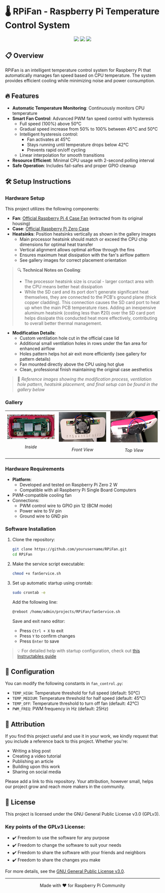 # 🌡️ RPiFan - Raspberry Pi Temperature Control System

<div align="center">
<img src="https://img.shields.io/badge/Raspberry%20Pi-A22846?style=for-the-badge&logo=Raspberry%20Pi&logoColor=white" />
<img src="https://img.shields.io/badge/Python-3776AB?style=for-the-badge&logo=python&logoColor=white" />
<img src="https://img.shields.io/badge/License-GPLv3-blue.svg?style=for-the-badge" />
</div>

## 📋 Overview
RPiFan is an intelligent temperature control system for Raspberry Pi that automatically manages fan speed based on CPU temperature. The system provides efficient cooling while minimizing noise and power consumption.

## 🔥 Features
- **Automatic Temperature Monitoring**: Continuously monitors CPU temperature
- **Smart Fan Control**: Advanced PWM fan speed control with hysteresis
  - Full speed (100%) above 50°C
  - Gradual speed increase from 50% to 100% between 45°C and 50°C
  - Intelligent hysteresis control:
    - Fan activates at 45°C
    - Stays running until temperature drops below 42°C
    - Prevents rapid on/off cycling
  - Linear interpolation for smooth transitions
- **Resource Efficient**: Minimal CPU usage with 2-second polling interval
- **Safe Operation**: Includes fail-safes and proper GPIO cleanup

## 🛠️ Setup Instructions

### Hardware Setup
This project utilizes the following components:

- **Fan**: [Official Raspberry Pi 4 Case Fan](https://www.raspberrypi.com/products/raspberry-pi-4-case-fan/) (extracted from its original housing)
- **Case**: [Official Raspberry Pi Zero Case](https://robu.in/product/official-raspberry-pi-zero-case/)
- **Heatsinks**: Position heatsinks vertically as shown in the gallery images
  - Main processor heatsink should match or exceed the CPU chip dimensions for optimal heat transfer
  - Vertical alignment allows optimal airflow through the fins
  - Ensures maximum heat dissipation with the fan's airflow pattern
  - See gallery images for correct placement orientation

> 🔍 **Technical Notes on Cooling**:
> - The processor heatsink size is crucial - larger contact area with the CPU means better heat dissipation
> - While the SD card and its port don't generate significant heat themselves, they are connected to the PCB's ground plane (thick copper cladding). This connection causes the SD card port to heat up when the main PCB temperature rises. Adding an inexpensive aluminum heatsink (costing less than ₹20) over the SD card port helps dissipate this conducted heat more effectively, contributing to overall better thermal management.

- **Modification Details**:
  - Custom ventilation hole cut in the official case lid
  - Additional small ventilation holes in rows under the fan area for enhanced airflow
  - Holes pattern helps hot air exit more efficiently (see gallery for pattern details)
  - Fan mounted directly above the CPU using hot glue
  - Clean, professional finish maintaining the original case aesthetics

> 📸 *Reference images showing the modification process, ventilation hole pattern, heatsink placement, and final setup can be found in the gallery below*

### Gallery
<table>
  <tr>
    <td width="33%">
      <img src="resources/x1.jpg" alt="Inside" width="100%"/>
      <p align="center"><em>Inside</em></p>
    </td>
    <td width="33%">
      <img src="resources/x2.jpg" alt="Front View" width="100%"/>
      <p align="center"><em>Front View</em></p>
    </td>
    <td width="33%">
      <img src="resources/x3.jpg" alt="Top View" width="100%"/>
      <p align="center"><em>Top View</em></p>
    </td>
  </tr>
</table>

### Hardware Requirements
- **Platform**:
  - Developed and tested on Raspberry Pi Zero 2 W
  - Compatible with all Raspberry Pi Single Board Computers
- PWM-compatible cooling fan
- Connections:
  - PWM control wire to GPIO pin 12 (BCM mode)
  - Power wire to 5V pin
  - Ground wire to GND pin

### Software Installation
1. Clone the repository:
   ```bash
   git clone https://github.com/yourusername/RPiFan.git
   cd RPiFan
   ```

2. Make the service script executable:
   ```bash
   chmod +x fanService.sh
   ```

3. Set up automatic startup using crontab:
   ```bash
   sudo crontab -e
   ```
   Add the following line:
   ```bash
   @reboot /home/admin/projects/RPiFan/fanService.sh
   ```
   Save and exit nano editor:
   - Press `Ctrl + X` to exit
   - Press `Y` to confirm changes
   - Press `Enter` to save

> 💡 For detailed help with startup configuration, check out [this Instructables guide](https://www.instructables.com/Raspberry-Pi-Launch-Python-script-on-startup/)

## 🔧 Configuration
You can modify the following constants in `fan_control.py`:
- `TEMP_HIGH`: Temperature threshold for full speed (default: 50°C)
- `TEMP_MEDIUM`: Temperature threshold for half speed (default: 45°C)
- `TEMP_OFF`: Temperature threshold to turn off fan (default: 42°C)
- `PWM_FREQ`: PWM frequency in Hz (default: 25Hz)

## 🙏 Attribution
If you find this project useful and use it in your work, we kindly request that you include a reference back to this project. Whether you're:
- Writing a blog post
- Creating a video tutorial
- Publishing an article
- Building upon this work
- Sharing on social media

Please add a link to this repository. Your attribution, however small, helps our project grow and reach more makers in the community.

## 📝 License

This project is licensed under the GNU General Public License v3.0 (GPLv3).

### Key points of the GPLv3 License:
- ✔️ Freedom to use the software for any purpose
- ✔️ Freedom to change the software to suit your needs
- ✔️ Freedom to share the software with your friends and neighbors
- ✔️ Freedom to share the changes you make

For more details, see the [GNU General Public License v3.0](https://www.gnu.org/licenses/gpl-3.0.en.html).

---
<div align="center">
Made with ❤️ for Raspberry Pi Community
</div>